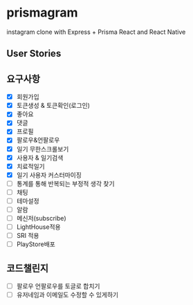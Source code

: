 # prismagram

instagram clone with Express + Prisma React and React Native

## User Stories

## 요구사항

- [x] 회원가입
- [x] 토큰생성 & 토큰확인(로그인)
- [x] 좋아요
- [x] 댓글
- [x] 프로필
- [x] 팔로우&언팔로우
- [x] 일기 무한스크롤보기
- [x] 사용자 & 일기검색
- [x] 치료적일기
- [x] 일기 사용자 커스터마이징
- [ ] 통계를 통해 반복되는 부정적 생각 찾기
- [ ] 채팅
- [ ] 테마설정
- [ ] 알람
- [ ] 메신저(subscribe)
- [ ] LightHouse적용
- [ ] SRI 적용
- [ ] PlayStore배포

## 코드챌린지

- [ ] 팔로우 언팔로우를 토글로 합치기
- [ ] 유저네임과 이메일도 수정할 수 있게하기
